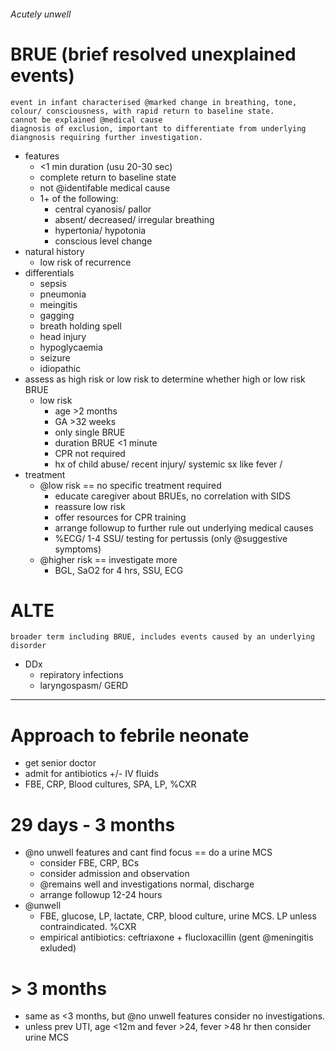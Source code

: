 ###### Acutely unwell

# BRUE (brief resolved unexplained events)
    event in infant characterised @marked change in breathing, tone, colour/ consciousness, with rapid return to baseline state. 
    cannot be explained @medical cause
    diagnosis of exclusion, important to differentiate from underlying diangnosis requiring further investigation.
- features
    + <1 min duration (usu 20-30 sec)
    + complete return to baseline state
    + not @identifable medical cause
    + 1+ of the following:
        * central cyanosis/ pallor
        * absent/ decreased/ irregular breathing
        * hypertonia/ hypotonia
        * conscious level change
- natural history
    + low risk of recurrence
- differentials
    + sepsis
    + pneumonia
    + meingitis
    + gagging
    + breath holding spell
    + head injury
    + hypoglycaemia
    + seizure
    + idiopathic
- assess as high risk or low risk to determine whether high or low risk BRUE
    + low risk
        * age >2 months
        * GA >32 weeks
        * only single BRUE
        * duration BRUE <1 minute
        * CPR not required
        * hx of child abuse/ recent injury/ systemic sx like fever / 
- treatment
    + @low risk == no specific treatment required
        * educate caregiver about BRUEs, no correlation with SIDS
        * reassure low risk
        * offer resources for CPR training
        * arrange followup to further rule out underlying medical causes
        * %ECG/ 1-4 SSU/ testing for pertussis (only @suggestive symptoms)
    + @higher risk == investigate more
        * BGL, SaO2 for 4 hrs, SSU, ECG

# ALTE
    broader term including BRUE, includes events caused by an underlying disorder
- DDx
    + repiratory infections
    + laryngospasm/ GERD


------------------------------

# Approach to febrile neonate
- get senior doctor
- admit for antibiotics +/- IV fluids
- FBE, CRP, Blood cultures, SPA, LP, %CXR

# 29 days - 3 months
- @no unwell features and cant find focus == do a urine MCS
    + consider FBE, CRP, BCs
    + consider admission and observation
    + @remains well and investigations normal, discharge
    + arrange followup 12-24 hours
- @unwell 
    + FBE, glucose, LP, lactate, CRP, blood culture, urine MCS. LP unless contraindicated. %CXR
    + empirical antibiotics: ceftriaxone + flucloxacillin (gent @meningitis exluded)

# > 3 months
- same as <3 months, but @no unwell features consider no investigations.
- unless prev UTI, age <12m and fever >24, fever >48 hr then consider urine MCS
